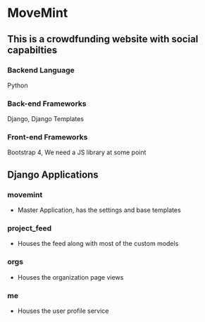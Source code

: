 # MoveMint #

## This is a crowdfunding website with social capabilties ##

### Backend Language ###

Python

### Back-end Frameworks ###

Django, Django Templates

### Front-end Frameworks ###

Bootstrap 4, We need a JS library at some point

## Django Applications ##

### movemint ###

- Master Application, has the settings and base templates

### project_feed ###

- Houses the feed along with most of the custom models

### orgs ###

- Houses the organization page views

### me ###

- Houses the user profile service

